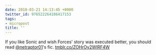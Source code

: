 ```yaml
---
date: 2018-03-21 14:13:45 +0000
twitter_id: 976522264186417153
tags:
- micropost
title: ''
---
```


If you like Sonic and wish Forces' story was executed better, you should read [@netraptor01](https://twitter.com/netraptor01)'s fic. [tmblr.co/ZOHrOy2WIRF4W](https://tmblr.co/ZOHrOy2WIRF4W)
